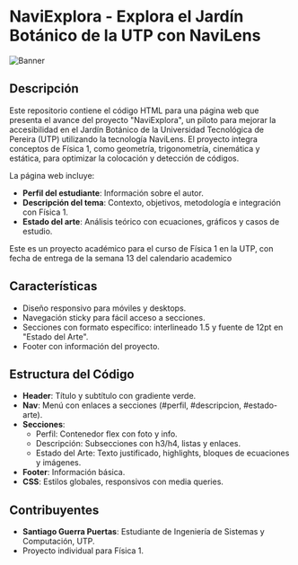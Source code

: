 # NaviExplora - Explora el Jardín Botánico de la UTP con NaviLens

![Banner](https://via.placeholder.com/1200x300?text=NaviExplora+Banner) <!-- Placeholder para un banner; puedes reemplazarlo con una imagen real -->

## Descripción

Este repositorio contiene el código HTML para una página web que presenta el avance del proyecto "NaviExplora", un piloto para mejorar la accesibilidad en el Jardín Botánico de la Universidad Tecnológica de Pereira (UTP) utilizando la tecnología NaviLens. El proyecto integra conceptos de Física 1, como geometría, trigonometría, cinemática y estática, para optimizar la colocación y detección de códigos.

La página web incluye:
- **Perfil del estudiante**: Información sobre el autor.
- **Descripción del tema**: Contexto, objetivos, metodología e integración con Física 1.
- **Estado del arte**: Análisis teórico con ecuaciones, gráficos y casos de estudio.

Este es un proyecto académico para el curso de Física 1 en la UTP, con fecha de entrega de la semana 13 del calendario academico

## Características

- Diseño responsivo para móviles y desktops.
- Navegación sticky para fácil acceso a secciones.
- Secciones con formato específico: interlineado 1.5 y fuente de 12pt en "Estado del Arte".
- Footer con información del proyecto.

## Estructura del Código

- **Header**: Título y subtítulo con gradiente verde.
- **Nav**: Menú con enlaces a secciones (#perfil, #descripcion, #estado-arte).
- **Secciones**:
  - Perfil: Contenedor flex con foto y info.
  - Descripción: Subsecciones con h3/h4, listas y enlaces.
  - Estado del Arte: Texto justificado, highlights, bloques de ecuaciones y imágenes.
- **Footer**: Información básica.
- **CSS**: Estilos globales, responsivos con media queries.


## Contribuyentes

- **Santiago Guerra Puertas**: Estudiante de Ingeniería de Sistemas y Computación, UTP.
- Proyecto individual para Física 1.

